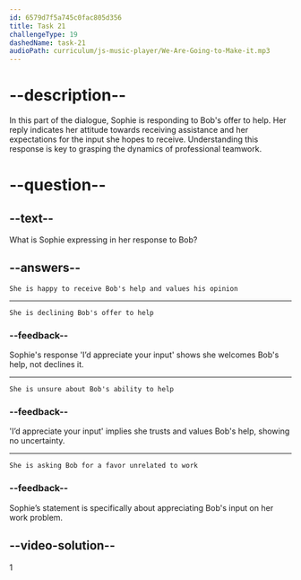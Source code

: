 ```yaml
---
id: 6579d7f5a745c0fac805d356
title: Task 21
challengeType: 19
dashedName: task-21
audioPath: curriculum/js-music-player/We-Are-Going-to-Make-it.mp3
---
```


<!--
AUDIO REFERENCE: 
Sophie: "Not at all. I’d appreciate your input."
-->

# --description--

In this part of the dialogue, Sophie is responding to Bob's offer to help. Her reply indicates her attitude towards receiving assistance and her expectations for the input she hopes to receive. Understanding this response is key to grasping the dynamics of professional teamwork.

# --question--

## --text--

What is Sophie expressing in her response to Bob?

## --answers--

`She is happy to receive Bob's help and values his opinion`

---

`She is declining Bob's offer to help`

### --feedback--

Sophie's response 'I’d appreciate your input' shows she welcomes Bob's help, not declines it.

---

`She is unsure about Bob's ability to help`

### --feedback--

'I’d appreciate your input' implies she trusts and values Bob's help, showing no uncertainty.

---

`She is asking Bob for a favor unrelated to work`

### --feedback--

Sophie’s statement is specifically about appreciating Bob's input on her work problem.

## --video-solution--

1
